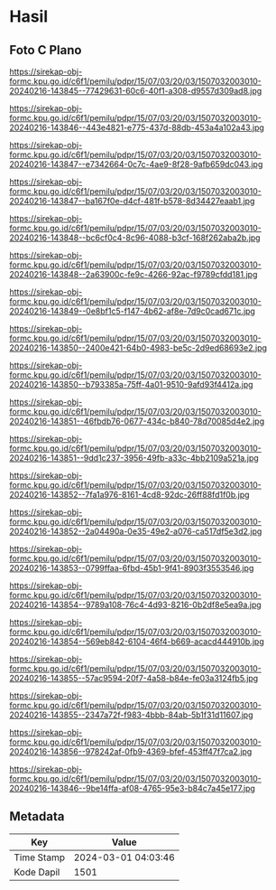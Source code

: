 # Hasil

## Foto C Plano

https://sirekap-obj-formc.kpu.go.id/c6f1/pemilu/pdpr/15/07/03/20/03/1507032003010-20240216-143845--77429631-60c6-40f1-a308-d9557d309ad8.jpg

https://sirekap-obj-formc.kpu.go.id/c6f1/pemilu/pdpr/15/07/03/20/03/1507032003010-20240216-143846--443e4821-e775-437d-88db-453a4a102a43.jpg

https://sirekap-obj-formc.kpu.go.id/c6f1/pemilu/pdpr/15/07/03/20/03/1507032003010-20240216-143847--e7342664-0c7c-4ae9-8f28-9afb659dc043.jpg

https://sirekap-obj-formc.kpu.go.id/c6f1/pemilu/pdpr/15/07/03/20/03/1507032003010-20240216-143847--ba167f0e-d4cf-481f-b578-8d34427eaab1.jpg

https://sirekap-obj-formc.kpu.go.id/c6f1/pemilu/pdpr/15/07/03/20/03/1507032003010-20240216-143848--bc6cf0c4-8c96-4088-b3cf-168f262aba2b.jpg

https://sirekap-obj-formc.kpu.go.id/c6f1/pemilu/pdpr/15/07/03/20/03/1507032003010-20240216-143848--2a63900c-fe9c-4266-92ac-f9789cfdd181.jpg

https://sirekap-obj-formc.kpu.go.id/c6f1/pemilu/pdpr/15/07/03/20/03/1507032003010-20240216-143849--0e8bf1c5-f147-4b62-af8e-7d9c0cad671c.jpg

https://sirekap-obj-formc.kpu.go.id/c6f1/pemilu/pdpr/15/07/03/20/03/1507032003010-20240216-143850--2400e421-64b0-4983-be5c-2d9ed68693e2.jpg

https://sirekap-obj-formc.kpu.go.id/c6f1/pemilu/pdpr/15/07/03/20/03/1507032003010-20240216-143850--b793385a-75ff-4a01-9510-9afd93f4412a.jpg

https://sirekap-obj-formc.kpu.go.id/c6f1/pemilu/pdpr/15/07/03/20/03/1507032003010-20240216-143851--46fbdb76-0677-434c-b840-78d70085d4e2.jpg

https://sirekap-obj-formc.kpu.go.id/c6f1/pemilu/pdpr/15/07/03/20/03/1507032003010-20240216-143851--9dd1c237-3956-49fb-a33c-4bb2109a521a.jpg

https://sirekap-obj-formc.kpu.go.id/c6f1/pemilu/pdpr/15/07/03/20/03/1507032003010-20240216-143852--7fa1a976-8161-4cd8-92dc-26ff88fd1f0b.jpg

https://sirekap-obj-formc.kpu.go.id/c6f1/pemilu/pdpr/15/07/03/20/03/1507032003010-20240216-143852--2a04490a-0e35-49e2-a076-ca517df5e3d2.jpg

https://sirekap-obj-formc.kpu.go.id/c6f1/pemilu/pdpr/15/07/03/20/03/1507032003010-20240216-143853--0799ffaa-6fbd-45b1-9f41-8903f3553546.jpg

https://sirekap-obj-formc.kpu.go.id/c6f1/pemilu/pdpr/15/07/03/20/03/1507032003010-20240216-143854--9789a108-76c4-4d93-8216-0b2df8e5ea9a.jpg

https://sirekap-obj-formc.kpu.go.id/c6f1/pemilu/pdpr/15/07/03/20/03/1507032003010-20240216-143854--569eb842-6104-46f4-b669-acacd444910b.jpg

https://sirekap-obj-formc.kpu.go.id/c6f1/pemilu/pdpr/15/07/03/20/03/1507032003010-20240216-143855--57ac9594-20f7-4a58-b84e-fe03a3124fb5.jpg

https://sirekap-obj-formc.kpu.go.id/c6f1/pemilu/pdpr/15/07/03/20/03/1507032003010-20240216-143855--2347a72f-f983-4bbb-84ab-5b1f31d11607.jpg

https://sirekap-obj-formc.kpu.go.id/c6f1/pemilu/pdpr/15/07/03/20/03/1507032003010-20240216-143856--978242af-0fb9-4369-bfef-453ff47f7ca2.jpg

https://sirekap-obj-formc.kpu.go.id/c6f1/pemilu/pdpr/15/07/03/20/03/1507032003010-20240216-143846--9be14ffa-af08-4765-95e3-b84c7a45e177.jpg


## Metadata

| Key        | Value               |
| ---------- | ------------------- |
| Time Stamp | 2024-03-01 04:03:46 |
| Kode Dapil | 1501                |




